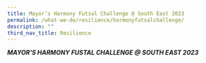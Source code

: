 ```yaml
---
title: Mayor’s Harmony Futsal Challenge @ South East 2023
permalink: /what-we-do/resilience/harmonyfutsalchallenge/
description: ""
third_nav_title: Resilience
---
```

***MAYOR'S HARMONY FUSTAL CHALLENGE @ SOUTH EAST 2023***

